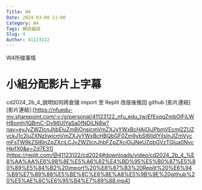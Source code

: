 ```yaml
---
Title: W4
Date: 2024-03-08 11:00
Category: W4
Tags: 網誌編寫
Slug: 4
Author: 41123122
---
```


W4所做事情

<!-- PELICAN_END_SUMMARY -->

# 小組分配影片上字幕
cd2024_2b_4_說明如何將倉儲 import 至 Replit 改版後推回 github 
[影片連結]
[影片連結]:[https://nfuedu-my.sharepoint.com/:v:/g/personal/41123122_nfu_edu_tw/EfExqgZmbOlFiLWH8omhj1QBmC-Dv96UIYaSa0fNDjLN8w?nav=eyJyZWZlcnJhbEluZm8iOnsicmVmZXJyYWxBcHAiOiJPbmVEcml2ZUZvckJ1c2luZXNzIiwicmVmZXJyYWxBcHBQbGF0Zm9ybSI6IldlYiIsInJlZmVycmFsTW9kZSI6InZpZXciLCJyZWZlcnJhbFZpZXciOiJNeUZpbGVzTGlua0NvcHkifX0&e=Zd7E31](https://replit.com/@41123122/cd2024#downloads/video/cd2024_2b_4_%E8%AA%AA%E6%98%8E%E5%A6%82%E4%BD%95%E5%B0%87%E5%80%89%E5%84%B2%20import%20%E8%87%B3%20Replit%20%E6%94%B9%E7%89%88%E5%BE%8C%E6%8E%A8%E5%9B%9E%20github%20%E5%AE%8C%E6%95%B4%E7%89%88.mp4)
